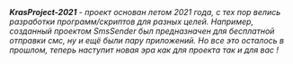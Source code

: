 <em>
<strong>KrasProject-2021</strong> - проект основан летом 2021 года, с тех пор велись разработки программ/скриптов для разных целей. Например, созданный проектом SmsSender был предназначен для бесплатной отправки смс, ну и ещё были пару приложений. Но все это осталось в прошлом, теперь наступит новая эра как для проекта так и для вас !
</em>
